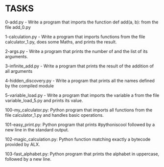 # TASKS

0-add.py - Write a program that imports the function def add(a, b): from the file add_0.py

1-calculation.py - Write a program that imports functions from the file calculator_1.py, does some Maths, and prints the result.

2-args.py - Write a program that prints the number of and the list of its arguments.

3-infinite_add.py - Write a program that prints the result of the addition of all arguments

4-hidden_discovery.py - Write a program that prints all the names defined by the compiled module

5-variable_load.py - Write a program that imports the variable a from the file variable_load_5.py and prints its value.

100-my_calculator.py: Python program that imports all functions from the file calculator_1.py and handles basic operations.

101-easy_print.py: Python program that prints #pythoniscool followed by a new line in the standard output.

102-magic_calculation.py: Python function matching exactly a bytecode provided by ALX.

103-fast_alphabet.py: Python program that prints the alphabet in uppercase, followed by a new line.
